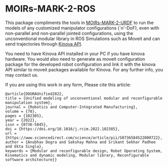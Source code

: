 # MOIRs-MARK-2-ROS

This package compliments the tools in [MOIRs-MARK-2-URDF](https://github.com/anubhav-dogra/MOIRs-MARK-2-URDF) to run the models of any customized manipulator configurations (`n'-DoF), even with non-parallel and non-parallel jointed configurations, using the unconventional modular library in ROS Simulations such as Moveit and can send trajectories through [Kinova API](https://github.com/Kinovarobotics/kinova-ros). 

You need to have Kinova API installed in your PC if you have kinova hardware.
You would also need to generate as moveit configuration package for the developed robot configuration and link it with the kinova API similar to moveit packages available for Kinova. 
For any further info, you may contact us.

If you are using this work in any form, Please cite this article:

```
@article{DOGRAUnified2022,
title = {Unified modeling of unconventional modular and reconfigurable manipulation system},
journal = {Robotics and Computer-Integrated Manufacturing},
volume = {78},
pages = {102385},
year = {2022},
issn = {0736-5845},
doi = {https://doi.org/10.1016/j.rcim.2022.102385},
url = {https://www.sciencedirect.com/science/article/pii/S0736584522000722},
author = {Anubhav Dogra and Sakshay Mahna and Srikant Sekhar Padhee and Ekta Singla},
keywords = {Modular and reconfigurable design, Robot Operating System, Kinematics and dynamic modeling, Modular library, Reconfigurable software architecture}}
```
